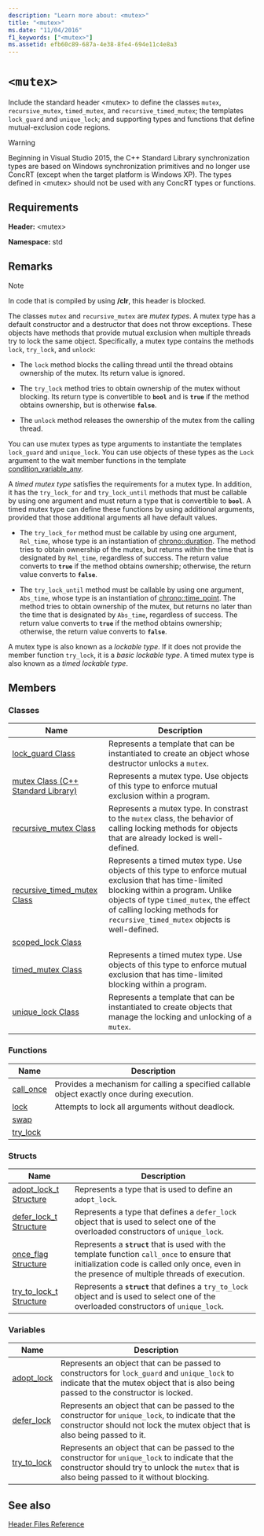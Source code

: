 ```yaml
---
description: "Learn more about: <mutex>"
title: "<mutex>"
ms.date: "11/04/2016"
f1_keywords: ["<mutex>"]
ms.assetid: efb60c89-687a-4e38-8fe4-694e11c4e8a3
---
```

# `<mutex>`

Include the standard header \<mutex> to define the classes `mutex`, `recursive_mutex`, `timed_mutex`, and `recursive_timed_mutex`; the templates `lock_guard` and `unique_lock`; and supporting types and functions that define mutual-exclusion code regions.

> [!WARNING]
> Beginning in Visual Studio 2015, the C++ Standard Library synchronization types are based on Windows synchronization primitives and no longer use ConcRT (except when the target platform is Windows XP). The types defined in \<mutex> should not be used with any ConcRT types or functions.

## Requirements

**Header:** \<mutex>

**Namespace:** std

## Remarks

> [!NOTE]
> In code that is compiled by using **/clr**, this header is blocked.

The classes `mutex` and `recursive_mutex` are *mutex types*. A mutex type has a default constructor and a destructor that does not throw exceptions. These objects have methods that provide mutual exclusion when multiple threads try to lock the same object. Specifically, a mutex type contains the methods `lock`, `try_lock`, and `unlock`:

- The `lock` method blocks the calling thread until the thread obtains ownership of the mutex. Its return value is ignored.

- The `try_lock` method tries to obtain ownership of the mutex without blocking. Its return type is convertible to **`bool`** and is **`true`** if the method obtains ownership, but is otherwise **`false`**.

- The `unlock` method releases the ownership of the mutex from the calling thread.

You can use mutex types as type arguments to instantiate the templates `lock_guard` and `unique_lock`. You can use objects of these types as the `Lock` argument to the wait member functions in the template [condition_variable_any](../standard-library/condition-variable-any-class.md).

A *timed mutex type* satisfies the requirements for a mutex type. In addition, it has the `try_lock_for` and `try_lock_until` methods that must be callable by using one argument and must return a type that is convertible to **`bool`**. A timed mutex type can define these functions by using additional arguments, provided that those additional arguments all have default values.

- The `try_lock_for` method must be callable by using one argument, `Rel_time`, whose type is an instantiation of [chrono::duration](../standard-library/duration-class.md). The method tries to obtain ownership of the mutex, but returns within the time that is designated by `Rel_time`, regardless of success. The return value converts to **`true`** if the method obtains ownership; otherwise, the return value converts to **`false`**.

- The `try_lock_until` method must be callable by using one argument, `Abs_time`, whose type is an instantiation of [chrono::time_point](../standard-library/time-point-class.md). The method tries to obtain ownership of the mutex, but returns no later than the time that is designated by `Abs_time`, regardless of success. The return value converts to **`true`** if the method obtains ownership; otherwise, the return value converts to **`false`**.

A mutex type is also known as a *lockable type*. If it does not provide the member function `try_lock`, it is a *basic lockable type*. A timed mutex type is also known as a *timed lockable type*.

## Members

### Classes

|Name|Description|
|-|-|
|[lock_guard Class](../standard-library/lock-guard-class.md)|Represents a template that can be instantiated to create an object whose destructor unlocks a `mutex`.|
|[mutex Class (C++ Standard Library)](../standard-library/mutex-class-stl.md)|Represents a mutex type. Use objects of this type to enforce mutual exclusion within a program.|
|[recursive_mutex Class](../standard-library/recursive-mutex-class.md)|Represents a mutex type. In constrast to the `mutex` class, the behavior of calling locking methods for objects that are already locked is well-defined.|
|[recursive_timed_mutex Class](../standard-library/recursive-timed-mutex-class.md)|Represents a timed mutex type. Use objects of this type to enforce mutual exclusion that has time-limited blocking within a program. Unlike objects of type `timed_mutex`, the effect of calling locking methods for `recursive_timed_mutex` objects is well-defined.|
|[scoped_lock Class](../standard-library/scoped-lock-class.md)||
|[timed_mutex Class](../standard-library/timed-mutex-class.md)|Represents a timed mutex type. Use objects of this type to enforce mutual exclusion that has time-limited blocking within a program.|
|[unique_lock Class](../standard-library/unique-lock-class.md)|Represents a template that can be instantiated to create objects that manage the locking and unlocking of a `mutex`.|

### Functions

|Name|Description|
|-|-|
|[call_once](../standard-library/mutex-functions.md#call_once)|Provides a mechanism for calling a specified callable object exactly once during execution.|
|[lock](../standard-library/mutex-functions.md#lock)|Attempts to lock all arguments without deadlock.|
|[swap](../standard-library/mutex-functions.md#swap)||
|[try_lock](../standard-library/mutex-functions.md#try_lock)||

### Structs

|Name|Description|
|-|-|
|[adopt_lock_t Structure](../standard-library/adopt-lock-t-structure.md)|Represents a type that is used to define an `adopt_lock`.|
|[defer_lock_t Structure](../standard-library/defer-lock-t-structure.md)|Represents a type that defines a `defer_lock` object that is used to select one of the overloaded constructors of `unique_lock`.|
|[once_flag Structure](../standard-library/once-flag-structure.md)|Represents a **`struct`** that is used with the template function `call_once` to ensure that initialization code is called only once, even in the presence of multiple threads of execution.|
|[try_to_lock_t Structure](../standard-library/try-to-lock-t-structure.md)|Represents a **`struct`** that defines a `try_to_lock` object and is used to select one of the overloaded constructors of `unique_lock`.|

### Variables

|Name|Description|
|-|-|
|[adopt_lock](../standard-library/mutex-functions.md#adopt_lock)|Represents an object that can be passed to constructors for `lock_guard` and `unique_lock` to indicate that the mutex object that is also being passed to the constructor is locked.|
|[defer_lock](../standard-library/mutex-functions.md#defer_lock)|Represents an object that can be passed to the constructor for `unique_lock`, to indicate that the constructor should not lock the mutex object that is also being passed to it.|
|[try_to_lock](../standard-library/mutex-functions.md#try_to_lock)|Represents an object that can be passed to the constructor for `unique_lock` to indicate that the constructor should try to unlock the `mutex` that is also being passed to it without blocking.|

## See also

[Header Files Reference](../standard-library/cpp-standard-library-header-files.md)
